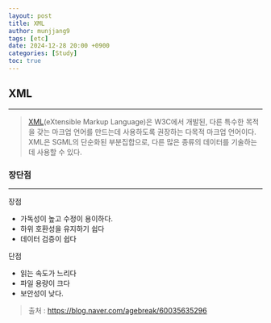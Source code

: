 ```yaml
---
layout: post
title: XML
author: munjjang9
tags: [etc]
date: 2024-12-28 20:00 +0900
categories: [Study]
toc: true
---
```


## XML
---

> [XML](https://ko.wikipedia.org/wiki/XML)(eXtensible Markup Language)은 W3C에서 개발된, 다른 특수한 목적을 갖는 마크업 언어를 만드는데 사용하도록 권장하는 다목적 마크업 언어이다. XML은 SGML의 단순화된 부분집합으로, 다른 많은 종류의 데이터를 기술하는 데 사용할 수 있다.

### 장단점
---
장점
- 가독성이 높고 수정이 용이하다.
- 하위 호환성을 유지하기 쉽다
- 데이터 검증이 쉽다

단점
- 읽는 속도가 느리다
- 파일 용량이 크다
- 보안성이 낮다.

>출처 : https://blog.naver.com/agebreak/60035635296